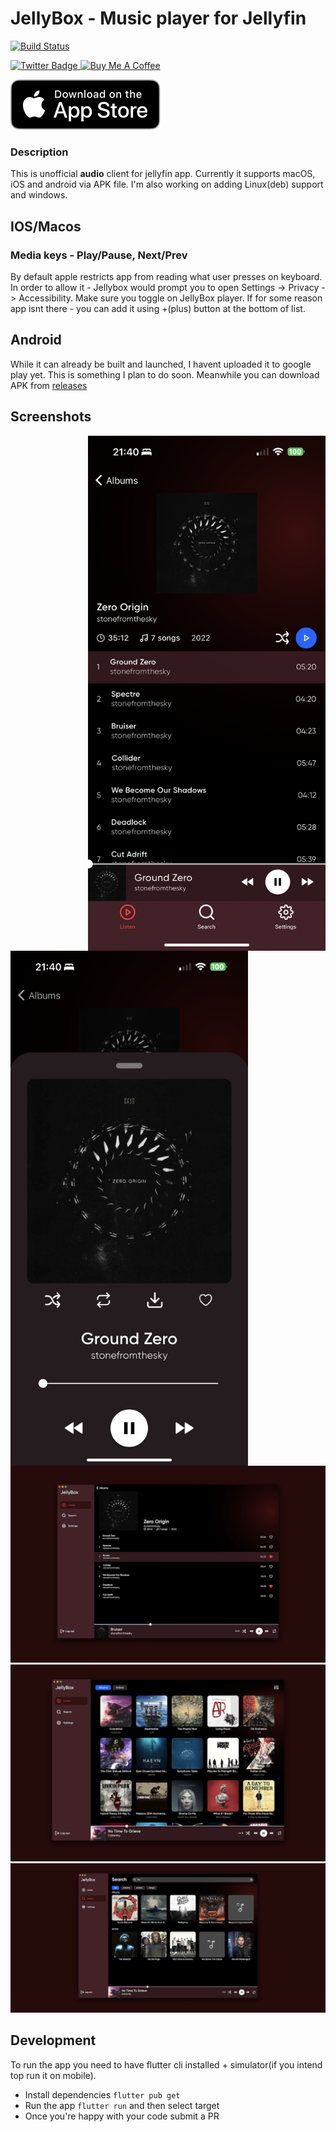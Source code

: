 # JellyBox - Music player for Jellyfin

<a href="https://github.com/avdept/jplayer/actions"><img src="https://github.com/avdept/jplayer/workflows/jellybox/badge.svg" alt="Build Status"></a>

<a href="https://x.com/_avdept">
  <img src="https://img.shields.io/badge/Twitter-blue?style=for-the-badge&logo=twitter&logoColor=white" alt="Twitter Badge"/>
</a>
<a href="https://www.buymeacoffee.com/avdept" target="_blank"><img src="https://cdn.buymeacoffee.com/buttons/default-orange.png" alt="Buy Me A Coffee" height="41" width="174"></a>

[![Jellybox on the App Store](./appstore.svg)](https://apps.apple.com/us/app/jellybox-player/id6469732117)


### Description
This is unofficial **audio** client for jellyfin app. Currently it supports macOS, iOS and android via APK file. I'm also working on adding Linux(deb) support and windows. 

## IOS/Macos

### Media keys - Play/Pause, Next/Prev
By default apple restricts app from reading what user presses on keyboard. In order to allow it - Jellybox would prompt you to open Settings -> Privacy -> Accessibility. Make sure you toggle on JellyBox player. If for some reason app isnt there - you can add it using +(plus) button at the bottom of list.

## Android

While it can already be built and launched, I havent uploaded it to google play yet. This is something I plan to do soon. Meanwhile you can download APK from [releases](https://github.com/avdept/JellyBoxPlayer/releases)

## Screenshots
<img align="right" width="380" src="./docs/4.PNG">
<img align="left" width="380" src="./docs/5.PNG">

<img src="./docs/1.png">
<img src="./docs/2.png">
<img src="./docs/3.png">


## Development

To run the app you need to have flutter cli installed + simulator(if you intend top run it on mobile).

* Install dependencies `flutter pub get`
* Run the app `flutter run` and then select target
* Once you're happy with your code submit a PR
